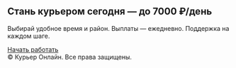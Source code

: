 <!doctype html>
<html lang="ru">
<head>
  <meta charset="utf-8" />
  <meta name="viewport" content="width=device-width, initial-scale=1" />
  <title>Работа курьером — свободный график и быстрые выплаты</title>
  <meta name="description" content="Стань курьером: свободный график, доход до 7000 ₽/день, быстрые выплаты. Начни работать уже сегодня." />
  <script src="https://cdn.tailwindcss.com"></script>
</head>
<body class="bg-gray-50 text-gray-900">
  <!-- Hero -->
  <section id="top" class="relative overflow-hidden">
    <div class="max-w-7xl mx-auto px-4 sm:px-6 lg:px-8 py-16 sm:py-24">
      <div class="text-center max-w-2xl mx-auto">
        <h1 class="mt-4 text-4xl sm:text-5xl font-extrabold tracking-tight leading-tight">Стань курьером сегодня — <span class="text-emerald-600">до 7000 ₽/день</span></h1>
        <p class="mt-4 text-gray-600 text-lg">Выбирай удобное время и район. Выплаты — ежедневно. Поддержка на каждом шаге.</p>
        <div class="mt-8 flex justify-center">
          <a href="https://ya.cc/5g3XCy" target="_blank" rel="noopener" class="inline-flex items-center justify-center gap-2 rounded-2xl bg-emerald-600 px-6 py-3 text-white font-semibold shadow-lg hover:bg-emerald-700 transition">
            Начать работать
          </a>
        </div>
      </div>
    </div>
  </section>

  <!-- Footer -->
  <footer class="border-t border-gray-200 bg-white">
    <div class="max-w-7xl mx-auto px-4 sm:px-6 lg:px-8 py-10 text-center text-sm text-gray-600">
      © <span id="year"></span> Курьер Онлайн. Все права защищены.
    </div>
  </footer>

  <script>
    document.getElementById('year').textContent = new Date().getFullYear();
  </script>
</body>
</html>
